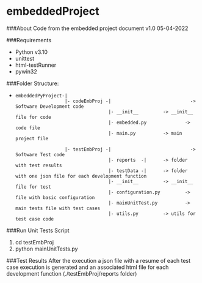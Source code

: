 # embeddedProject

###About
Code from the embedded project document v1.0 05-04-2022

###Requirements
- Python v3.10
- unittest
- html-testRunner
- pywin32

###Folder Structure:
*     embeddedPyProject-|
                        |- codeEmbProj -|                             -> Software Development code
                                        |- __init__			-> __init__ file for code
                                        |- embedded.py  	        -> code file
                                        |- main.py			-> main project file

                        |- testEmbProj -|                             -> Software Test code
                                        |- reports  -|		-> folder with test results
                                        |- testData -|		-> folder with one json file for each development function
                                        |- __init__			-> __init__ file for test
                                        |- configuration.py	        -> file with basic configuration
                                        |- mainUnitTest.py	        -> main tests file with test cases
                                        |- utils.py			-> utils for test case code				

###Run Unit Tests Script
1. cd testEmbProj
2. python mainUnitTests.py

###Test Results
After the execution a json file with a resume of each test case execution is generated and
an associated html file for each development function (./testEmbProj/reports folder)